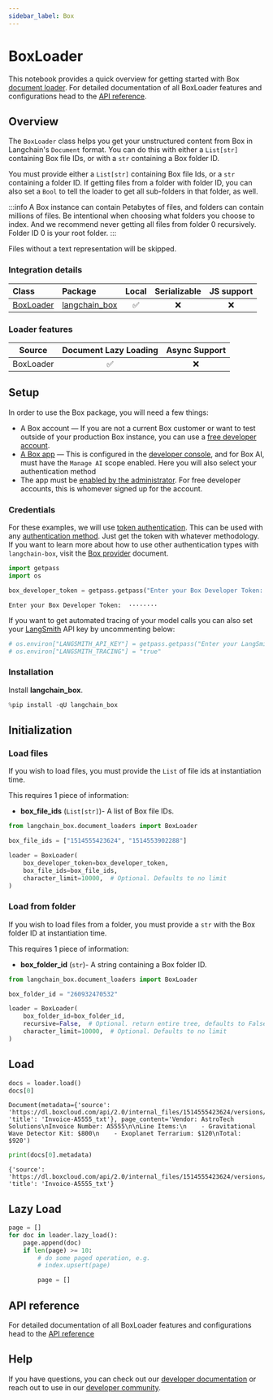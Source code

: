 ```yaml
---
sidebar_label: Box
---
```


# BoxLoader

This notebook provides a quick overview for getting started with Box [document loader](/docs/integrations/document_loaders/). For detailed documentation of all BoxLoader features and configurations head to the [API reference](https://python.langchain.com/api_reference/box/document_loaders/langchain_box.document_loaders.box.BoxLoader.html).


## Overview

The `BoxLoader` class helps you get your unstructured content from Box in Langchain's `Document` format. You can do this with either a `List[str]` containing Box file IDs, or with a `str` containing a Box folder ID. 

You must provide either a `List[str]` containing Box file Ids, or a `str` containing a folder ID. If getting files from a folder with folder ID, you can also set a `Bool` to tell the loader to get all sub-folders in that folder, as well. 

:::info
A Box instance can contain Petabytes of files, and folders can contain millions of files. Be intentional when choosing what folders you choose to index. And we recommend never getting all files from folder 0 recursively. Folder ID 0 is your root folder.
:::

Files without a text representation will be skipped.

### Integration details

| Class | Package | Local | Serializable | JS support|
| :--- | :--- | :---: | :---: |  :---: |
| [BoxLoader](https://python.langchain.com/api_reference/box/document_loaders/langchain_box.document_loaders.box.BoxLoader.html) | [langchain_box](https://python.langchain.com/api_reference/box/index.html) | ✅ | ❌ | ❌ | 
### Loader features
| Source | Document Lazy Loading | Async Support
| :---: | :---: | :---: | 
| BoxLoader | ✅ | ❌ | 

## Setup

In order to use the Box package, you will need a few things:

* A Box account — If you are not a current Box customer or want to test outside of your production Box instance, you can use a [free developer account](https://account.box.com/signup/n/developer#ty9l3).
* [A Box app](https://developer.box.com/guides/getting-started/first-application/) — This is configured in the [developer console](https://account.box.com/developers/console), and for Box AI, must have the `Manage AI` scope enabled. Here you will also select your authentication method
* The app must be [enabled by the administrator](https://developer.box.com/guides/authorization/custom-app-approval/#manual-approval). For free developer accounts, this is whomever signed up for the account.

### Credentials

For these examples, we will use [token authentication](https://developer.box.com/guides/authentication/tokens/developer-tokens). This can be used with any [authentication method](https://developer.box.com/guides/authentication/). Just get the token with whatever methodology. If you want to learn more about how to use other authentication types with `langchain-box`, visit the [Box provider](/docs/integrations/providers/box) document.



```python
import getpass
import os

box_developer_token = getpass.getpass("Enter your Box Developer Token: ")
```

    Enter your Box Developer Token:  ········
    

If you want to get automated tracing of your model calls you can also set your [LangSmith](https://docs.smith.langchain.com/) API key by uncommenting below:


```python
# os.environ["LANGSMITH_API_KEY"] = getpass.getpass("Enter your LangSmith API key: ")
# os.environ["LANGSMITH_TRACING"] = "true"
```

### Installation

Install **langchain_box**.


```python
%pip install -qU langchain_box
```

## Initialization

### Load files

If you wish to load files, you must provide the `List` of file ids at instantiation time. 

This requires 1 piece of information:

* **box_file_ids** (`List[str]`)- A list of Box file IDs. 


```python
from langchain_box.document_loaders import BoxLoader

box_file_ids = ["1514555423624", "1514553902288"]

loader = BoxLoader(
    box_developer_token=box_developer_token,
    box_file_ids=box_file_ids,
    character_limit=10000,  # Optional. Defaults to no limit
)
```

### Load from folder

If you wish to load files from a folder, you must provide a `str` with the Box folder ID at instantiation time. 

This requires 1 piece of information:

* **box_folder_id** (`str`)- A string containing a Box folder ID.  


```python
from langchain_box.document_loaders import BoxLoader

box_folder_id = "260932470532"

loader = BoxLoader(
    box_folder_id=box_folder_id,
    recursive=False,  # Optional. return entire tree, defaults to False
    character_limit=10000,  # Optional. Defaults to no limit
)
```

## Load


```python
docs = loader.load()
docs[0]
```




    Document(metadata={'source': 'https://dl.boxcloud.com/api/2.0/internal_files/1514555423624/versions/1663171610024/representations/extracted_text/content/', 'title': 'Invoice-A5555_txt'}, page_content='Vendor: AstroTech Solutions\nInvoice Number: A5555\n\nLine Items:\n    - Gravitational Wave Detector Kit: $800\n    - Exoplanet Terrarium: $120\nTotal: $920')




```python
print(docs[0].metadata)
```

    {'source': 'https://dl.boxcloud.com/api/2.0/internal_files/1514555423624/versions/1663171610024/representations/extracted_text/content/', 'title': 'Invoice-A5555_txt'}
    

## Lazy Load


```python
page = []
for doc in loader.lazy_load():
    page.append(doc)
    if len(page) >= 10:
        # do some paged operation, e.g.
        # index.upsert(page)

        page = []
```

## API reference

For detailed documentation of all BoxLoader features and configurations head to the [API reference](https://python.langchain.com/api_reference/box/document_loaders/langchain_box.document_loaders.box.BoxLoader.html)


## Help

If you have questions, you can check out our [developer documentation](https://developer.box.com) or reach out to use in our [developer community](https://community.box.com).


